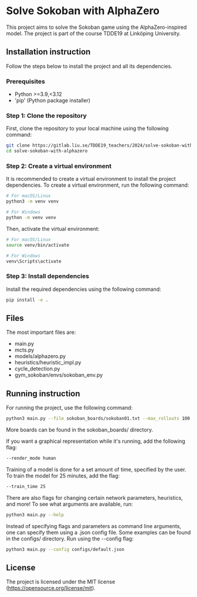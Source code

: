 # Solve Sokoban with AlphaZero

This project aims to solve the Sokoban game using the AlphaZero-inspired model. The project is part of the course TDDE19 at Linköping University.

## Installation instruction

Follow the steps below to install the project and all its dependencies.

### Prerequisites

- Python >=3.9,<3.12
- 'pip' (Python package installer)

### Step 1: Clone the repository

First, clone the repository to your local machine using the following command:
```bash
git clone https://gitlab.liu.se/TDDE19_teachers/2024/solve-sokoban-with-alphazero.git
cd solve-sokoban-with-alphazero
```
### Step 2: Create a virtual environment

It is recommended to create a virtual environment to install the project dependencies. To create a virtual environment, run the following command:
```bash
# For macOS/Linux
python3 -m venv venv

# For Windows
python -m venv venv
```
Then, activate the virtual environment:
```bash
# For macOS/Linux
source venv/bin/activate

# For Windows
venv\Scripts\activate
```

### Step 3: Install dependencies

Install the required dependencies using the following command:
```bash
pip install -e .
```

## Files

The most important files are:
- main.py
- mcts.py
- models/alphazero.py
- heuristics/heuristic\_impl.py
- cycle_detection.py
- gym\_sokoban/envs/sokoban\_env.py

## Running instruction

For running the project, use the following command:
```bash
python3 main.py --file sokoban_boards/sokoban01.txt --max_rollouts 100
```
More boards can be found in the sokoban_boards/ directory.


If you want a graphical representation while it's running, add the following flag:
```bash
--render_mode human
```

Training of a model is done for a set amount of time, specified by the user. To train the model for 25 minutes, add the flag:
```bash
--train_time 25
```

There are also flags for changing certain network parameters, heuristics, and more! To see what arguments are available, run:
```bash
python3 main.py --help
``` 

Instead of specifying flags and parameters as command line arguments, one can specify them using a .json config file. Some examples can be found in the configs/ directory. Run using the --config flag:
```bash
python3 main.py --config configs/default.json
``` 

## License
The project is licensed under the MIT license (https://opensource.org/license/mit).
